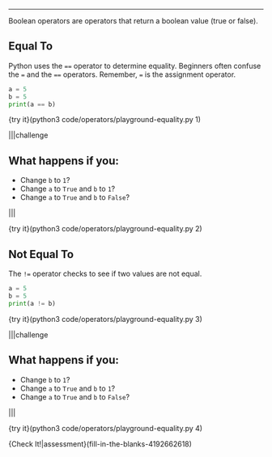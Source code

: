 ----------

Boolean operators are operators that return a boolean value (true or false).

## Equal To

Python uses the `==` operator to determine equality. Beginners often confuse the `=` and the `==` operators. Remember, `=` is the assignment operator.

```python
a = 5
b = 5
print(a == b)
```

{try it}(python3 code/operators/playground-equality.py 1)

|||challenge
## What happens if you:
* Change `b` to `1`?
* Change `a` to `True` and `b` to `1`?
* Change `a` to `True` and `b` to `False`?

|||

{try it}(python3 code/operators/playground-equality.py 2)

## Not Equal To

The `!=` operator checks to see if two values are not equal.

```python
a = 5
b = 5
print(a != b)
```

{try it}(python3 code/operators/playground-equality.py 3)

|||challenge
## What happens if you:
* Change `b` to `1`?
* Change `a` to `True` and `b` to `1`?
* Change `a` to `True` and `b` to `False`?

|||

{try it}(python3 code/operators/playground-equality.py 4)

{Check It!|assessment}(fill-in-the-blanks-4192662618)

